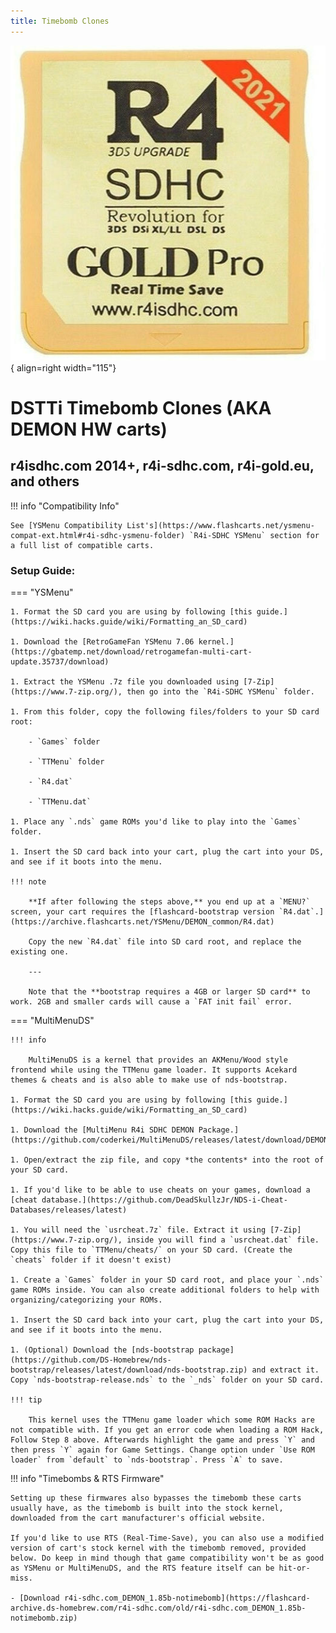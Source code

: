 ```yaml
---
title: Timebomb Clones
---
```


![r4isdhc.com 2014+](../images/r4i-sdhc.jpg){ align=right width="115"}
# DSTTi Timebomb Clones (AKA DEMON HW carts)
## r4isdhc.com 2014+, r4i-sdhc.com, r4i-gold.eu, and others

!!! info "Compatibility Info"

    See [YSMenu Compatibility List's](https://www.flashcarts.net/ysmenu-compat-ext.html#r4i-sdhc-ysmenu-folder) `R4i-SDHC YSMenu` section for a full list of compatible carts.

### Setup Guide:

=== "YSMenu"

    1. Format the SD card you are using by following [this guide.](https://wiki.hacks.guide/wiki/Formatting_an_SD_card)

    1. Download the [RetroGameFan YSMenu 7.06 kernel.](https://gbatemp.net/download/retrogamefan-multi-cart-update.35737/download)

    1. Extract the YSMenu .7z file you downloaded using [7-Zip](https://www.7-zip.org/), then go into the `R4i-SDHC YSMenu` folder.

    1. From this folder, copy the following files/folders to your SD card root:

        - `Games` folder

        - `TTMenu` folder

        - `R4.dat`

        - `TTMenu.dat`

    1. Place any `.nds` game ROMs you'd like to play into the `Games` folder.

    1. Insert the SD card back into your cart, plug the cart into your DS, and see if it boots into the menu.

    !!! note

        **If after following the steps above,** you end up at a `MENU?` screen, your cart requires the [flashcard-bootstrap version `R4.dat`.](https://archive.flashcarts.net/YSMenu/DEMON_common/R4.dat)
    
        Copy the new `R4.dat` file into SD card root, and replace the existing one.
    
        ---
    
        Note that the **bootstrap requires a 4GB or larger SD card** to work. 2GB and smaller cards will cause a `FAT init fail` error.

=== "MultiMenuDS"

    !!! info

        MultiMenuDS is a kernel that provides an AKMenu/Wood style frontend while using the TTMenu game loader. It supports Acekard themes & cheats and is also able to make use of nds-bootstrap.

    1. Format the SD card you are using by following [this guide.](https://wiki.hacks.guide/wiki/Formatting_an_SD_card)

    1. Download the [MultiMenu R4i SDHC DEMON Package.](https://github.com/coderkei/MultiMenuDS/releases/latest/download/DEMON_MultiMenu.zip)

    1. Open/extract the zip file, and copy *the contents* into the root of your SD card.

    1. If you'd like to be able to use cheats on your games, download a [cheat database.](https://github.com/DeadSkullzJr/NDS-i-Cheat-Databases/releases/latest)

    1. You will need the `usrcheat.7z` file. Extract it using [7-Zip](https://www.7-zip.org/), inside you will find a `usrcheat.dat` file. Copy this file to `TTMenu/cheats/` on your SD card. (Create the `cheats` folder if it doesn't exist)

    1. Create a `Games` folder in your SD card root, and place your `.nds` game ROMs inside. You can also create additional folders to help with organizing/categorizing your ROMs.

    1. Insert the SD card back into your cart, plug the cart into your DS, and see if it boots into the menu.

    1. (Optional) Download the [nds-bootstrap package](https://github.com/DS-Homebrew/nds-bootstrap/releases/latest/download/nds-bootstrap.zip) and extract it. Copy `nds-bootstrap-release.nds` to the `_nds` folder on your SD card.

    !!! tip

        This kernel uses the TTMenu game loader which some ROM Hacks are not compatible with. If you get an error code when loading a ROM Hack, Follow Step 8 above. Afterwards highlight the game and press `Y` and then press `Y` again for Game Settings. Change option under `Use ROM loader` from `default` to `nds-bootstrap`. Press `A` to save.


!!! info "Timebombs & RTS Firmware"

    Setting up these firmwares also bypasses the timebomb these carts usually have, as the timebomb is built into the stock kernel, downloaded from the cart manufacturer's official website.

    If you'd like to use RTS (Real-Time-Save), you can also use a modified version of cart's stock kernel with the timebomb removed, provided below. Do keep in mind though that game compatibility won't be as good as YSMenu or MultiMenuDS, and the RTS feature itself can be hit-or-miss.

    - [Download r4i-sdhc.com_DEMON_1.85b-notimebomb](https://flashcard-archive.ds-homebrew.com/r4i-sdhc.com/old/r4i-sdhc.com_DEMON_1.85b-notimebomb.zip)